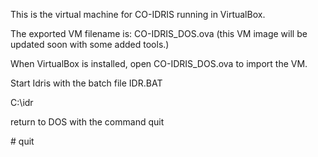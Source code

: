 This is the virtual machine for CO-IDRIS running in VirtualBox.

The exported VM filename is: CO-IDRIS_DOS.ova
(this VM image will be updated soon with some added tools.)

When VirtualBox is installed, open CO-IDRIS_DOS.ova to import the VM.

Start Idris with the batch file IDR.BAT

 C:\idr

return to DOS with the command quit

 \# quit
